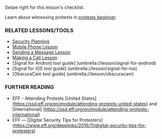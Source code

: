 [Title]: # (What now?)
[Order]: # (5)

Swipe right for this lesson's checklist.

Learn about witnessing protests in [protests beginner](umbrella://lesson/protests/0).

### RELATED LESSONS/TOOLS

*   [Security Planning](umbrella://lesson/security-planning)
*   [Mobile Phone Lesson](umbrella://lesson/mobile-phones)
*   [Sending a Message Lesson](umbrella://lesson/sending-a-message)
*   [Making a Call Lesson](umbrella://lesson/making-a-call)
* 	[Signal for Android tool guide] (umbrella://lesson/signal-for-android) 
* 	[Signal for iOS tool guide] (umbrella://lesson/signal-for-ios)
*	[ObscuraCam tool guide] (umbrella://lesson/obscuracam)

### FURTHER READING

*   EFF - Attending Protests [United States] (https://ssd.eff.org/en/module/attending-protests-united-states) and [International] (https://ssd.eff.org/en/module/attending-protests-international)
*	EFF — [Digital Security Tips for Protesters] (https://www.eff.org/deeplinks/2016/11/digital-security-tips-for-protesters)
